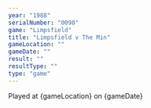 ```yaml
---
year: "1988"
serialNumber: "0098" 
game: "Limpsfield"
title: "Limpsfield v The Min"
gameLocation: ""
gameDate: ""
result: ""
resultType: ""
type: "game"
---
```


Played at {gameLocation} on {gameDate} 
